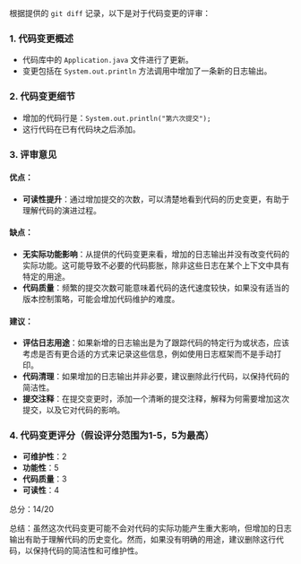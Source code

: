 根据提供的 `git diff` 记录，以下是对于代码变更的评审：

### 1. 代码变更概述
- 代码库中的 `Application.java` 文件进行了更新。
- 变更包括在 `System.out.println` 方法调用中增加了一条新的日志输出。

### 2. 代码变更细节
- 增加的代码行是：`System.out.println("第六次提交");`
- 这行代码在已有代码块之后添加。

### 3. 评审意见

#### 优点：
- **可读性提升**：通过增加提交的次数，可以清楚地看到代码的历史变更，有助于理解代码的演进过程。

#### 缺点：
- **无实际功能影响**：从提供的代码变更来看，增加的日志输出并没有改变代码的实际功能。这可能导致不必要的代码膨胀，除非这些日志在某个上下文中具有特定的用途。
- **代码质量**：频繁的提交次数可能意味着代码的迭代速度较快，如果没有适当的版本控制策略，可能会增加代码维护的难度。

#### 建议：
- **评估日志用途**：如果新增的日志输出是为了跟踪代码的特定行为或状态，应该考虑是否有更合适的方式来记录这些信息，例如使用日志框架而不是手动打印。
- **代码清理**：如果增加的日志输出并非必要，建议删除此行代码，以保持代码的简洁性。
- **提交注释**：在提交变更时，添加一个清晰的提交注释，解释为何需要增加这次提交，以及它对代码的影响。

### 4. 代码变更评分（假设评分范围为1-5，5为最高）
- **可维护性**：2
- **功能性**：5
- **代码质量**：3
- **可读性**：4

总分：14/20

总结：虽然这次代码变更可能不会对代码的实际功能产生重大影响，但增加的日志输出有助于理解代码的历史变化。然而，如果没有明确的用途，建议删除这行代码，以保持代码的简洁性和可维护性。